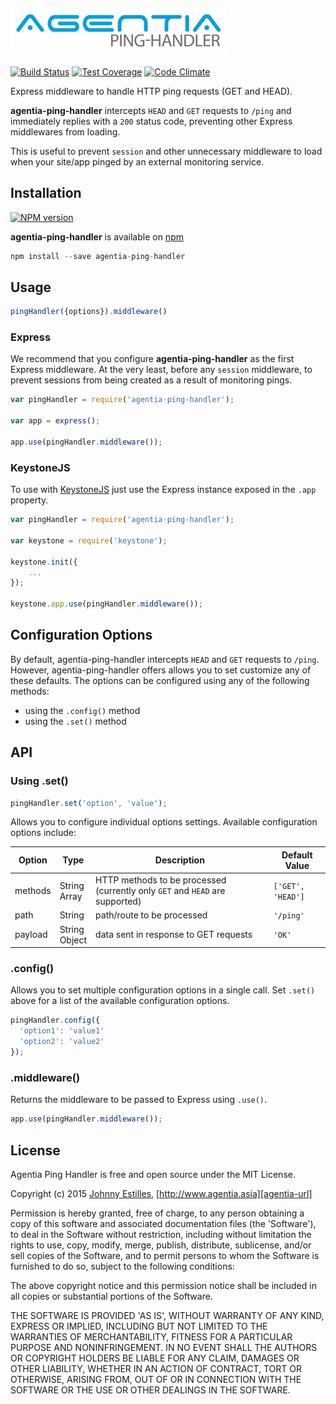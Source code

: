 ![agentia-ping-handler logo][logo-url]
---
[![Build Status][travis-badge]][travis-url]
[![Test Coverage][coverage-badge]][coverage-url]
[![Code Climate][climate-badge]][climate-url]

Express middleware to handle HTTP ping requests (GET and HEAD).

**agentia-ping-handler** intercepts `HEAD` and `GET` requests to `/ping` and immediately replies with a `200` status code, preventing other Express middlewares from loading.

This is useful to prevent `session` and other unnecessary middleware to load when your site/app pinged by an external monitoring service.

## Installation
[![NPM version][npm-badge]][npm-url]

**agentia-ping-handler** is available on [npm][npm-url]

```js
npm install --save agentia-ping-handler
```

## Usage
```js
pingHandler({options}).middleware()
```

### Express
We recommend that you configure **agentia-ping-handler** as the first Express middleware. At the very least, before any `session` middleware, to prevent sessions from being created as a result of monitoring pings.

```js
var pingHandler = require('agentia-ping-handler');

var app = express();

app.use(pingHandler.middleware());
```

### KeystoneJS
To use with [KeystoneJS][keystone-url] just use the Express instance exposed in the `.app` property.

```js
var pingHandler = require('agentia-ping-handler');

var keystone = require('keystone');

keystone.init({
	...
});

keystone.app.use(pingHandler.middleware());
```

## Configuration Options
By default, agentia-ping-handler intercepts `HEAD` and `GET` requests to `/ping`. However, agentia-ping-handler offers allows you to set customize any of these defaults. The options can be configured using any of the following methods:

* using the `.config()` method
* using the `.set()` method

## API

### Using .set()
```js
pingHandler.set('option', 'value');
```

Allows you to configure individual options settings. Available configuration options include:

Option | Type | Description | Default Value
--- | --- | --- | ---
methods | String<br>Array | HTTP methods to be processed (currently only `GET` and `HEAD` are supported) | `['GET', 'HEAD']`
path | String | path/route to be processed | `'/ping'`
payload | String<br>Object | data sent in response to GET requests | `'OK'`

### .config()
Allows you to set multiple configuration options in a single call. Set `.set()` above for a list of the available configuration options.

```js
pingHandler.config({
  'option1': 'value1'
  'option2': 'value2'
});
```

### .middleware()
Returns the middleware to be passed to Express using `.use()`.

```js
app.use(pingHandler.middleware());
```

## License
Agentia Ping Handler is free and open source under the MIT License.

Copyright (c) 2015 [Johnny Estilles][jme-url], [http://www.agentia.asia][agentia-url]

Permission is hereby granted, free of charge, to any person obtaining a copy of this software and associated documentation files (the 'Software'), to deal in the Software without restriction, including without limitation the rights to use, copy, modify, merge, publish, distribute, sublicense, and/or sell copies of the Software, and to permit persons to whom the Software is furnished to do so, subject to the following conditions:

The above copyright notice and this permission notice shall be included in all copies or substantial portions of the Software.

THE SOFTWARE IS PROVIDED 'AS IS', WITHOUT WARRANTY OF ANY KIND, EXPRESS OR IMPLIED, INCLUDING BUT NOT LIMITED TO THE WARRANTIES OF MERCHANTABILITY, FITNESS FOR A PARTICULAR PURPOSE AND NONINFRINGEMENT. IN NO EVENT SHALL THE AUTHORS OR COPYRIGHT HOLDERS BE LIABLE FOR ANY CLAIM, DAMAGES OR OTHER LIABILITY, WHETHER IN AN ACTION OF CONTRACT, TORT OR OTHERWISE, ARISING FROM, OUT OF OR IN CONNECTION WITH THE SOFTWARE OR THE USE OR OTHER DEALINGS IN THE SOFTWARE.

[logo-url]: media/logo.png
[npm-badge]: https://badge.fury.io/js/agentia-ping-handler.png
[npm-url]: https://www.npmjs.com/package/agentia-ping-handler

[travis-badge]: https://travis-ci.org/AgentiaSystems/agentia-ping-handler.svg?branch=master
[travis-url]: https://travis-ci.org/AgentiaSystems/agentia-ping-handler

[coverage-badge]: https://codeclimate.com/github/AgentiaSystems/agentia-ping-handler/badges/coverage.svg
[coverage-url]: https://codeclimate.com/github/AgentiaSystems/agentia-ping-handler/coverage

[climate-badge]: https://codeclimate.com/github/AgentiaSystems/agentia-ping-handler/badges/gpa.svg
[climate-url]: https://codeclimate.com/github/AgentiaSystems/agentia-ping-handler

[jme-url]: https://github.com/JohnnyEstilles
[agentia-url]: http://www.agentia.asia
[keystone-url]: http://keystonejs.com
